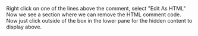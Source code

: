 Right click on one of the lines above the comment, select "Edit As HTML"
Now we see a section where we can remove the HTML comment code.
Now just click outside of the box in the lower pane for the hidden content to display above.
